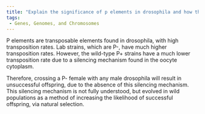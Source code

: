 ```yaml
---
title: "Explain the significance of p elements in drosophila and how they have evolved in wild populations."
tags:
 - Genes, Genomes, and Chromosomes
---
```

P elements are transposable elements found in drosophila, with high transposition rates. 
Lab strains, which are P-, have much higher transposition rates. However, the wild-type P+ strains have a much lower transposition rate due to a silencing mechanism found in the oocyte cytoplasm. 

Therefore, crossing a P- female with any male drosophila will result in unsuccessful offspring, due to the absence of this silencing mechanism. This silencing mechanism is not fully understood, but evolved in wild populations as a method of increasing the likelihood of successful offspring, via natural selection.
